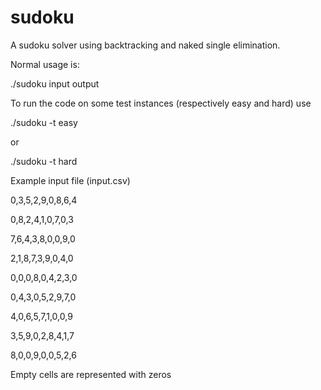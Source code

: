 sudoku
======

A sudoku solver using backtracking and naked single elimination.

Normal usage is:

./sudoku input output


To run the code on some test instances (respectively easy and hard) use

./sudoku -t easy

or 

./sudoku -t hard


Example input file (input.csv)

0,3,5,2,9,0,8,6,4

0,8,2,4,1,0,7,0,3

7,6,4,3,8,0,0,9,0

2,1,8,7,3,9,0,4,0

0,0,0,8,0,4,2,3,0

0,4,3,0,5,2,9,7,0

4,0,6,5,7,1,0,0,9

3,5,9,0,2,8,4,1,7

8,0,0,9,0,0,5,2,6

Empty cells are represented with zeros
